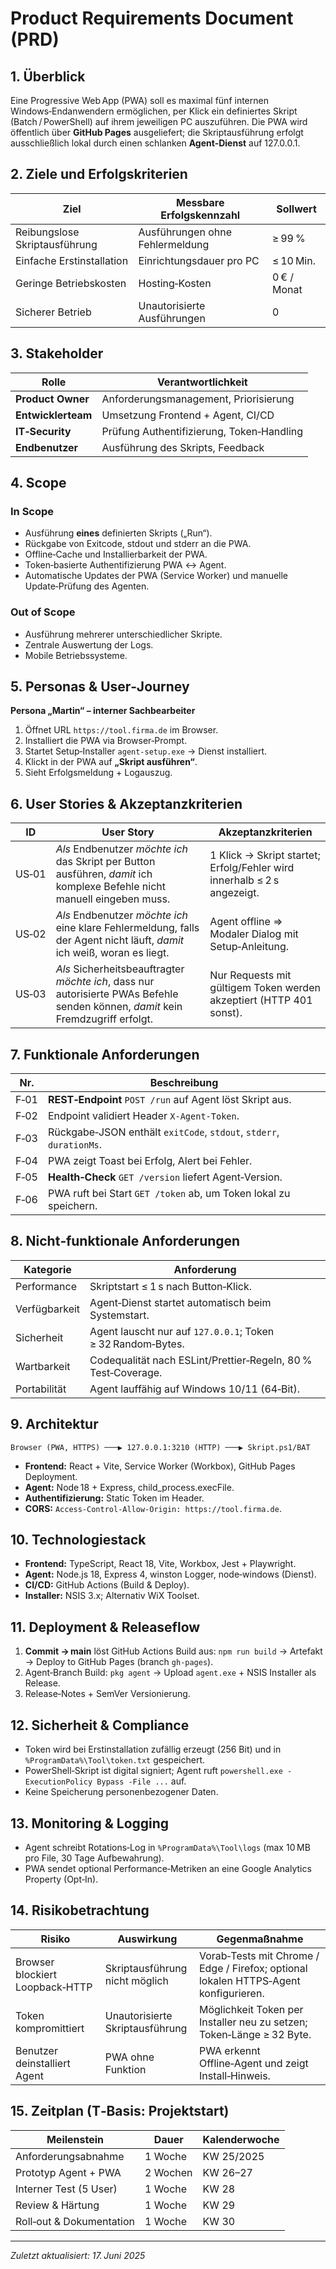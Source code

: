 # Product Requirements Document (PRD)

## 1. Überblick

Eine Progressive Web App (PWA) soll es maximal fünf internen Windows‑Endanwendern ermöglichen, per Klick ein definiertes Skript (Batch / PowerShell) auf ihrem jeweiligen PC auszuführen. Die PWA wird öffentlich über **GitHub Pages** ausgeliefert; die Skriptausführung erfolgt ausschließlich lokal durch einen schlanken **Agent‑Dienst** auf 127.0.0.1.

## 2. Ziele und Erfolgskriterien

| Ziel                          | Messbare Erfolgskennzahl        | Sollwert    |
| ----------------------------- | ------------------------------- | ----------- |
| Reibungslose Skriptausführung | Ausführungen ohne Fehlermeldung | ≥ 99 %      |
| Einfache Erstinstallation     | Einrichtungsdauer pro PC        | ≤ 10 Min.   |
| Geringe Betriebskosten        | Hosting‑Kosten                  | 0 € / Monat |
| Sicherer Betrieb              | Unautorisierte Ausführungen     | 0           |

## 3. Stakeholder

| Rolle              | Verantwortlichkeit                        |
| ------------------ | ----------------------------------------- |
| **Product Owner**  | Anforderungsmanagement, Priorisierung     |
| **Entwicklerteam** | Umsetzung Frontend + Agent, CI/CD         |
| **IT‑Security**    | Prüfung Authentifizierung, Token‑Handling |
| **Endbenutzer**    | Ausführung des Skripts, Feedback          |

## 4. Scope

### In Scope

* Ausführung **eines** definierten Skripts („Run“).
* Rückgabe von Exitcode, stdout und stderr an die PWA.
* Offline‑Cache und Installierbarkeit der PWA.
* Token‑basierte Authentifizierung PWA ↔ Agent.
* Automatische Updates der PWA (Service Worker) und manuelle Update‑Prüfung des Agenten.

### Out of Scope

* Ausführung mehrerer unterschiedlicher Skripte.
* Zentrale Auswertung der Logs.
* Mobile Betriebssysteme.

## 5. Personas & User‑Journey

**Persona „Martin“ – interner Sachbearbeiter**

1. Öffnet URL `https://tool.firma.de` im Browser.
2. Installiert die PWA via Browser‑Prompt.
3. Startet Setup‐Installer `agent-setup.exe` → Dienst installiert.
4. Klickt in der PWA auf **„Skript ausführen“**.
5. Sieht Erfolgsmeldung + Logauszug.

## 6. User Stories & Akzeptanzkriterien

| ID    | User Story                                                                                                                       | Akzeptanzkriterien                                                      |
| ----- | -------------------------------------------------------------------------------------------------------------------------------- | ----------------------------------------------------------------------- |
| US‑01 | *Als* Endbenutzer *möchte ich* das Skript per Button ausführen, *damit* ich komplexe Befehle nicht manuell eingeben muss.        | 1 Klick → Skript startet; Erfolg/Fehler wird innerhalb ≤ 2 s angezeigt. |
| US‑02 | *Als* Endbenutzer *möchte ich* eine klare Fehlermeldung, falls der Agent nicht läuft, *damit* ich weiß, woran es liegt.          | Agent offline ⇒ Modaler Dialog mit Setup‑Anleitung.                     |
| US‑03 | *Als* Sicherheitsbeauftragter *möchte ich*, dass nur autorisierte PWAs Befehle senden können, *damit* kein Fremdzugriff erfolgt. | Nur Requests mit gültigem Token werden akzeptiert (HTTP 401 sonst).     |

## 7. Funktionale Anforderungen

| Nr.  | Beschreibung                                                        |
| ---- | ------------------------------------------------------------------- |
| F‑01 | **REST‑Endpoint** `POST /run` auf Agent löst Skript aus.            |
| F‑02 | Endpoint validiert Header `X‑Agent‑Token`.                          |
| F‑03 | Rückgabe‐JSON enthält `exitCode`, `stdout`, `stderr`, `durationMs`. |
| F‑04 | PWA zeigt Toast bei Erfolg, Alert bei Fehler.                       |
| F‑05 | **Health‑Check** `GET /version` liefert Agent‑Version.              |
| F‑06 | PWA ruft bei Start `GET /token` ab, um Token lokal zu speichern.    |

## 8. Nicht‑funktionale Anforderungen

| Kategorie     | Anforderung                                                   |
| ------------- | ------------------------------------------------------------- |
| Performance   | Skriptstart ≤ 1 s nach Button‑Klick.                          |
| Verfügbarkeit | Agent‑Dienst startet automatisch beim Systemstart.            |
| Sicherheit    | Agent lauscht nur auf `127.0.0.1`; Token ≥ 32 Random‑Bytes.   |
| Wartbarkeit   | Codequalität nach ESLint/Prettier‑Regeln, 80 % Test‑Coverage. |
| Portabilität  | Agent lauffähig auf Windows 10/11 (64‑Bit).                   |

## 9. Architektur

```
Browser (PWA, HTTPS) ───▶ 127.0.0.1:3210 (HTTP) ───▶ Skript.ps1/BAT
```

* **Frontend:** React + Vite, Service Worker (Workbox), GitHub Pages Deployment.
* **Agent:** Node 18 + Express, child\_process.execFile.
* **Authentifizierung:** Static Token im Header.
* **CORS:** `Access‑Control‑Allow‑Origin: https://tool.firma.de`.

## 10. Technologiestack

* **Frontend:** TypeScript, React 18, Vite, Workbox, Jest + Playwright.
* **Agent:** Node.js 18, Express 4, winston Logger, node‑windows (Dienst).
* **CI/CD:** GitHub Actions (Build & Deploy).
* **Installer:** NSIS 3.x; Alternativ WiX Toolset.

## 11. Deployment & Releaseflow

1. **Commit → main** löst GitHub Actions Build aus: `npm run build` → Artefakt → Deploy to GitHub Pages (branch `gh-pages`).
2. Agent‑Branch Build: `pkg agent` → Upload `agent.exe` + NSIS Installer als Release.
3. Release‐Notes + SemVer Versionierung.

## 12. Sicherheit & Compliance

* Token wird bei Erstinstallation zufällig erzeugt (256 Bit) und in `%ProgramData%\Tool\token.txt` gespeichert.
* PowerShell‑Skript ist digital signiert; Agent ruft `powershell.exe -ExecutionPolicy Bypass -File ...` auf.
* Keine Speicherung personenbezogener Daten.

## 13. Monitoring & Logging

* Agent schreibt Rotations‑Log in `%ProgramData%\Tool\logs` (max 10 MB pro File, 30 Tage Aufbewahrung).
* PWA sendet optional Performance‑Metriken an eine Google Analytics Property (Opt‑In).

## 14. Risikobetrachtung

| Risiko                          | Auswirkung                      | Gegenmaßnahme                                                                        |
| ------------------------------- | ------------------------------- | ------------------------------------------------------------------------------------ |
| Browser blockiert Loopback‑HTTP | Skriptausführung nicht möglich  | Vorab‑Tests mit Chrome / Edge / Firefox; optional lokalen HTTPS‑Agent konfigurieren. |
| Token kompromittiert            | Unautorisierte Skriptausführung | Möglichkeit Token per Installer neu zu setzen; Token‑Länge ≥ 32 Byte.                |
| Benutzer deinstalliert Agent    | PWA ohne Funktion               | PWA erkennt Offline‑Agent und zeigt Install‑Hinweis.                                 |

## 15. Zeitplan (T‑Basis: Projektstart)

| Meilenstein              | Dauer    | Kalenderwoche |
| ------------------------ | -------- | ------------- |
| Anforderungsabnahme      | 1 Woche  | KW 25/2025    |
| Prototyp Agent + PWA     | 2 Wochen | KW 26–27      |
| Interner Test (5 User)   | 1 Woche  | KW 28         |
| Review & Härtung         | 1 Woche  | KW 29         |
| Roll‑out & Dokumentation | 1 Woche  | KW 30         |

---

*Zuletzt aktualisiert: 17. Juni 2025*
